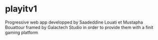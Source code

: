 # playitv1
Progressive web app developped by Saadeddine Louati et Mustapha Bouattour framed by Galactech Studio in order to provide them with a finit gaming platform

